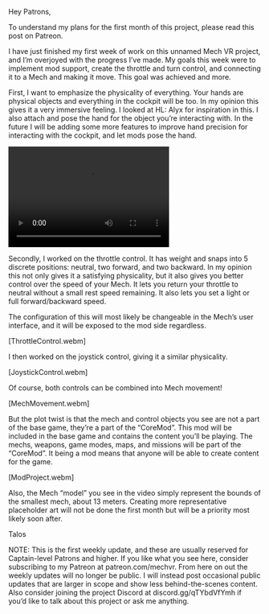 Hey Patrons,

To understand my plans for the first month of this project, please read this post on Patreon.

I have just finished my first week of work on this unnamed Mech VR project, and I’m overjoyed with the progress I’ve made. 
My goals this week were to implement mod support, create the throttle and turn control, and connecting it to a Mech and making it move. This goal was achieved and more.

First, I want to emphasize the physicality of everything. Your hands are physical objects and everything in the cockpit will be too. 
In my opinion this gives it a very immersive feeling. I looked at HL: Alyx for inspiration in this. I also attach and pose the hand for the object you’re interacting with. 
In the future I will be adding some more features to improve hand precision for interacting with the cockpit, and let mods pose the hand.

<video src="https://user-images.githubusercontent.com/1854650/129530107-0da64120-5587-4470-b129-c9797e8318b4.mp4" width="320" height="200" controls preload></video>

Secondly, I worked on the throttle control. It has weight and snaps into 5 discrete positions: neutral, two forward, and two backward. 
In my opinion this not only gives it a satisfying physicality, but it also gives you better control over the speed of your Mech. 
It lets you return your throttle to neutral without a small rest speed remaining. It also lets you set a light or full forward/backward speed. 

The configuration of this will most likely be changeable in the Mech’s user interface, and it will be exposed to the mod side regardless.

[ThrottleControl.webm]

I then worked on the joystick control, giving it a similar physicality. 

[JoystickControl.webm]

Of course, both controls can be combined into Mech movement!

[MechMovement.webm]

But the plot twist is that the mech and control objects you see are not a part of the base game, they’re a part of the “CoreMod”. 
This mod will be included in the base game and contains the content you’ll be playing. The mechs, weapons, game modes, maps, and missions will be part of the “CoreMod”. 
It being a mod means that anyone will be able to create content for the game. 

[ModProject.webm]

Also, the Mech “model” you see in the video simply represent the bounds of the smallest mech, about 13 meters. Creating more representative placeholder art will not be done the first month but will be a priority most likely soon after.

Talos


NOTE: This is the first weekly update, and these are usually reserved for Captain-level Patrons and higher. If you like what you see here, consider subscribing to my Patreon at patreon.com/mechvr. From here on out the weekly updates will no longer be public. I will instead post occasional public updates that are larger in scope and show less behind-the-scenes content. 
Also consider joining the project Discord at discord.gg/qTYbdVfYmh if you’d like to talk about this project or ask me anything.
